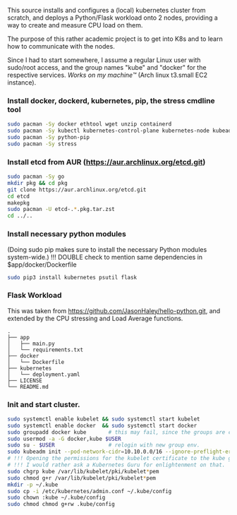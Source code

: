 This source installs and configures a (local) kubernetes cluster from scratch,
and deploys a Python/Flask workload onto 2 nodes, providing a way to create and
measure CPU load on them.  

The purpose of this rather academic project is to get into K8s and to learn how
to communicate with the nodes. 

Since I had to start somewhere, I assume a regular Linux user with sudo/root
access, and the group names "kube" and "docker" for the respective services.
*Works on my machine™* (Arch linux t3.small EC2 instance). 

### Install docker, dockerd, kubernetes, pip, the stress cmdline tool
```bash
sudo pacman -Sy docker ethtool wget unzip containerd
sudo pacman -Sy kubectl kubernetes-control-plane kubernetes-node kubeadm
sudo pacman -Sy python-pip
sudo pacman -Sy stress
```

### Install etcd from AUR (https://aur.archlinux.org/etcd.git)
```bash
sudo pacman -Sy go 
mkdir pkg && cd pkg
git clone https://aur.archlinux.org/etcd.git
cd etcd
makepkg 
sudo pacman -U etcd-.*.pkg.tar.zst 
cd ../..
```
### Install necessary python modules
(Doing sudo pip makes sure to install the necessary Python modules system-wide.)
!!! DOUBLE check to mention same dependencies in $app/docker/Dockerfile
```bash
sudo pip3 install kubernetes psutil flask  
```


### Flask Workload
This was taken from https://github.com/JasonHaley/hello-python.git, and
extended by the CPU stressing and Load Average functions.

```
.
├── app
│   ├── main.py
│   └── requirements.txt
├── docker
│   └── Dockerfile
├── kubernetes
│   └── deployment.yaml
├── LICENSE
└── README.md
```
### Init and start cluster.
```bash
sudo systemctl enable kubelet && sudo systemctl start kubelet
sudo systemctl enable docker  && sudo systemctl start docker 
sudo groupadd docker kube  		# this may fail, since the groups are created at installation 
sudo usermod -a -G docker,kube $USER
sudo su - $USER 				# relogin with new group env. 
sudo kubeadm init --pod-network-cidr=10.10.0.0/16 --ignore-preflight-errors=NumCPU,Mem
# !!! Opening the permissions for the kubelet certificate to the kube group. 
# !!! I would rather ask a Kubernetes Guru for enlightenment on that.
sudo chgrp kube /var/lib/kubelet/pki/kubelet*pem
sudo chmod g+r /var/lib/kubelet/pki/kubelet*pem
mkdir -p ~/.kube
sudo cp -i /etc/kubernetes/admin.conf ~/.kube/config
sudo chown :kube ~/.kube/config
sudo chmod chmod g+rw .kube/config
```


